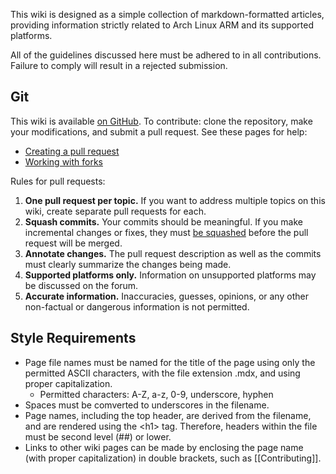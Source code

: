 This wiki is designed as a simple collection of markdown-formatted articles, providing information strictly related to Arch Linux ARM and its supported platforms.

All of the guidelines discussed here must be adhered to in all contributions. Failure to comply will result in a rejected submission.

## Git
This wiki is available [on GitHub](https://github.com/archlinuxarm/wiki). To contribute: clone the repository, make your modifications, and submit a pull request. See these pages for help:

* [Creating a pull request](https://help.github.com/articles/creating-a-pull-request/)
* [Working with forks](https://help.github.com/articles/working-with-forks/)

Rules for pull requests:

1. **One pull request per topic.** If you want to address multiple topics on this wiki, create separate pull requests for each.
2. **Squash commits.** Your commits should be meaningful. If you make incremental changes or fixes, they must [be squashed](https://git-scm.com/book/en/v2/Git-Tools-Rewriting-History#Squashing-Commits) before the pull request will be merged.
3. **Annotate changes.** The pull request description as well as the commits must clearly summarize the changes being made.
4. **Supported platforms only.** Information on unsupported platforms may be discussed on the forum.
5. **Accurate information.** Inaccuracies, guesses, opinions, or any other non-factual or dangerous information is not permitted.

## Style Requirements

* Page file names must be named for the title of the page using only the permitted ASCII characters, with the file extension .mdx, and using proper capitalization.
    * Permitted characters: A-Z, a-z, 0-9, underscore, hyphen
* Spaces must be comverted to underscores in the filename.
* Page names, including the top header, are derived from the filename, and are rendered using the &lt;h1&gt; tag. Therefore, headers within the file must be second level (##) or lower.
* Links to other wiki pages can be made by enclosing the page name (with proper capitalization) in double brackets, such as &#91;&#91;Contributing&#93;&#93;.